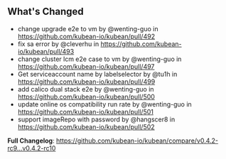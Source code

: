 ## What's Changed
* change upgrade e2e to vm by @wenting-guo in https://github.com/kubean-io/kubean/pull/492
* fix sa error by @cleverhu in https://github.com/kubean-io/kubean/pull/493
* change cluster lcm e2e case to vm by @wenting-guo in https://github.com/kubean-io/kubean/pull/497
* Get serviceaccount name by labelselector by @tu1h in https://github.com/kubean-io/kubean/pull/499
* add calico dual stack e2e by @wenting-guo in https://github.com/kubean-io/kubean/pull/500
* update online os compatibility run rate by @wenting-guo in https://github.com/kubean-io/kubean/pull/501
* support imageRepo with password by @hangscer8 in https://github.com/kubean-io/kubean/pull/502


**Full Changelog**: https://github.com/kubean-io/kubean/compare/v0.4.2-rc9...v0.4.2-rc10
